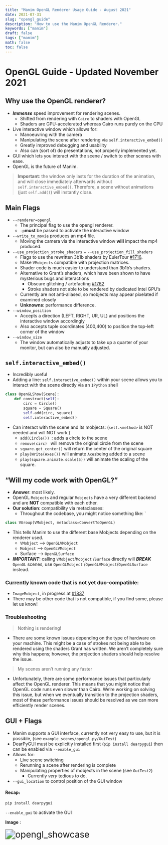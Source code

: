 ```yaml
---
title: "Manim OpenGL Renderer Usage Guide - August 2021"
date: 2021-07-31
slug: "opengl_guide"
description: "How to use the Manim OpenGL Renderer."
keywords: ["manim"]
draft: false
tags: ["manim"]
math: false
toc: false
---
```




# OpenGL Guide - Updated November 2021

## Why use the OpenGL renderer?

- ***Immense*** speed improvement for rendering scenes.
  - Shifted from rendering with `Cairo` to shaders with OpenGL
  - Shaders are GPU-accelerated whereas Cairo runs purely on the CPU
- Live interactive window which allows for:
  - Manoeuvring with the camera
  - Manipulating the scene after rendering via `self.interactive_embed()`
  - Greatly improved debugging and usability
  - Also can (sort of) do presentations, not properly implemented yet.
- GUI which lets you interact with the scene / switch to other scenes with ease.
- OpenGL is the future of Manim.

> **Important**: the window only lasts for the duration of the animation, and will close immediately afterwards without `self.interactive_embed()`. Therefore, a scene without animations (just `self.add()`) will instantly close.

## Main Flags

- `--renderer=opengl`
  -  The principal flag to use the opengl renderer. 
  - `-p`**must** be passed to activate the interactive window
- `--write_to_movie` produces an mp4 file.
  - Moving the camera via the interactive window **will** impact the mp4 produced.
- `--use_projection_stroke_shaders` + `--use_projection_fill_shaders`
  - Flags to use the rewritten 3b1b shaders by EulerTour [#1716](https://github.com/ManimCommunity/manim/pull/1716). 
  - Make `VMobjects` compatible with projection matrices.
  - Shader code is much easier to understand than 3b1b’s shaders.
  - Alternative to Grant’s shaders, which have been shown to have mysterious bugs and interactions
    -  Obscure glitching / artefacting [#1762](https://github.com/ManimCommunity/manim/issues/1762)
    - Stroke shaders not able to be rendered by dedicated Intel GPU’s
  - Currently are not anti-aliased, so mobjects may appear pixelated if examined closely
  - **Unknowns**: performance difference.
- `--window_position`
  - Accepts  a direction (LEFT, RIGHT, UR, UL)  and positions the interactive window accordingly
  - Also accepts tuple coordinates (400,400) to position the top-left corner of the window 
- `--window_size`
  - The window automatically adjusts to take up a quarter of your monitor, but can also be manually adjusted.



## `self.interactive_embed()`

- Incredibly useful 
- Adding a line: `self.interactive_embed()` within your scene allows you to interact with the scene directly via an `IPython` shell

```python
class OpenGLShow(Scene):
    def construct(self):
        circ = Circle()
        square = Square()
        self.add(circ, square)
        self.interactive_embed()
```

- Can interact with the scene and its mobjects: (`self.<method>` is NOT needed and will NOT work )
  - `add(Circle()) `: adds a circle to the scene
  - `remove(circ) ` will remove the original circle from the scene
  - `square.get_center()` will return the center of the original square
  - `play(Write(Axes())` will animate `Axes`being added to a scene
  - `play(square.animate.scale(5))` will animate the scaling of the square.



## “Will my code work with OpenGL?” 

- **Answer**: most likely.
- OpenGL `Mobjects` and regular `Mobjects` have a very different backend and are **NOT** compatible with each other.
- **Our solution**: compatibility via metaclasses:
  - Throughout the codebase, you might notice something like: `

```python
class VGroup(VMobject, metaclass=ConvertToOpenGL)
```

- This tells Manim to use the different base Mobjects depending on the renderer used.
  - `VMobject` --> `OpenGLVMobject`
  - `Mobject` --> `OpenGLVMobject`
  - Surface --> `OpenGLSurface`
- ***IMPORTANT***: calling `VMobject`/`Mobject` /`Surface` directly will ***BREAK*** `OpenGL` scenes, use `OpenGLMobject` /`OpenGLVMobject`/`OpenGLSurface` instead.

### Currently known code that is not yet duo-compatible:

- `ImageMobject`, in progress at [#1837](https://github.com/ManimCommunity/manim/pull/1837)
- There may be other code that is not compatible, if you find some, please let us know!

### Troubleshooting

> Nothing is rendering!

- There are some known issues depending on the type of hardware on your machine. This might be a case of strokes not being able to be rendered using the shaders Grant has written. We aren’t completely sure why this happens; however, the projection shaders should help resolve the issue. 

> My scenes aren’t running any faster

- Unfortunately, there are some performance issues that particularly affect the OpenGL renderer. This means that you might notice that OpenGL code runs even slower than Cairo. We’re working on solving this issue, but when we eventually transition to the projection shaders, most of these performance issues should be resolved as we can more efficiently render scenes.

  

## GUI + Flags

- Manim supports a GUI interface, currently not very easy to use, but it is possible, (see `example_scenes/opengl.py/GuiTest`)
- DearPyGUI must be explicitly installed first (`pip install dearpygui`) then can be enabled via  `--enable_gui`
- Allows for:
  - Live scene switching
  - Rerunning a scene after rendering is complete
  - Manipulating properties of mobjects in the scene (see `GuiTest2`)
    - Currently *very* tedious to do.
- `--gui_location` to control position of the GUI window



#### Recap:

`pip install dearpygui`

`--enable_gui` to activate the GUI

**Image** :

<img src="/img/opengl_showcase.png" alt="opengl_showcase" style="zoom:200%;" />
